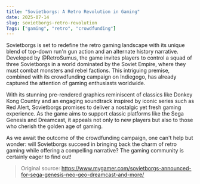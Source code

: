 ```yaml
---
title: "Sovietborgs: A Retro Revolution in Gaming"
date: 2025-07-14
slug: sovietborgs-retro-revolution
Tags: ["gaming", "retro", "crowdfunding"]
---
```


Sovietborgs is set to redefine the retro gaming landscape with its unique blend of top-down run'n gun action and an alternate history narrative. Developed by @RetroSumus, the game invites players to control a squad of three Sovietborgs in a world dominated by the Soviet Empire, where they must combat monsters and rebel factions. This intriguing premise, combined with its crowdfunding campaign on Indiegogo, has already captured the attention of gaming enthusiasts worldwide.

With its stunning pre-rendered graphics reminiscent of classics like Donkey Kong Country and an engaging soundtrack inspired by iconic series such as Red Alert, Sovietborgs promises to deliver a nostalgic yet fresh gaming experience. As the game aims to support classic platforms like the Sega Genesis and Dreamcast, it appeals not only to new players but also to those who cherish the golden age of gaming.

As we await the outcome of the crowdfunding campaign, one can't help but wonder: will Sovietborgs succeed in bringing back the charm of retro gaming while offering a compelling narrative? The gaming community is certainly eager to find out!
> Original source: https://www.mygamer.com/sovietborgs-announced-for-sega-genesis-neo-geo-dreamcast-and-more/